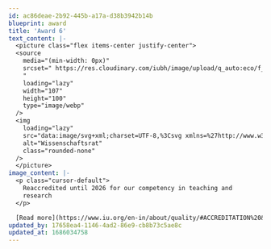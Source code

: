 ```yaml
---
id: ac86deae-2b92-445b-a17a-d38b3942b14b
blueprint: award
title: 'Award 6'
text_content: |-
  <picture class="flex items-center justify-center">
  <source
    media="(min-width: 0px)"
    srcset=" https://res.cloudinary.com/iubh/image/upload/q_auto:eco/f_webp,h_100,c_fill,dpr_auto,g_face/International/Logos_png/Wissenschaftsrat-logocloud.png
    "
    loading="lazy"
    width="107"
    height="100"
    type="image/webp"
  />
  <img
    loading="lazy"
    src="data:image/svg+xml;charset=UTF-8,%3Csvg xmlns=%27http://www.w3.org/2000/svg%27 viewBox=%270 0 1633 1520%27%3E%3C/svg%3E"
    alt="Wissenschaftsrat"
    class="rounded-none"
  />
  </picture>
image_content: |-
  <p class="cursor-default">
    Reaccredited until 2026 for our competency in teaching and
    research
  </p>

  [Read more](https://www.iu.org/en-in/about/quality/#ACCREDITATION%20&%20CERTIFICATION)
updated_by: 17658ea4-1146-4ad2-86e9-cb8b73c5ae8c
updated_at: 1686034758
---
```

